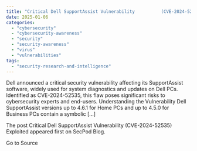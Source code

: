 ```yaml
---
title: "Critical Dell SupportAssist Vulnerability          (CVE-2024-52535) Exploited"
date: 2025-01-06
categories: 
  - "cybersecurity"
  - "cybersecurity-awareness"
  - "security"
  - "security-awareness"
  - "virus"
  - "vulnerabilities"
tags: 
  - "security-research-and-intelligence"
---
```


Dell announced a critical security vulnerability affecting its SupportAssist software, widely used for system diagnostics and updates on Dell PCs. Identified as CVE-2024-52535, this flaw poses significant risks to cybersecurity experts and end-users. Understanding the Vulnerability Dell SupportAssist versions up to 4.6.1 for Home PCs and up to 4.5.0 for Business PCs contain a symbolic \[…\]

The post Critical Dell SupportAssist Vulnerability (CVE-2024-52535) Exploited appeared first on SecPod Blog.

Go to Source
